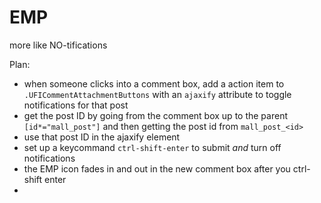 # EMP
more like NO-tifications

Plan:
- when someone clicks into a comment box, add a action item to
`.UFICommentAttachmentButtons` with an `ajaxify` attribute to toggle notifications for that post
- get the post ID by going from the comment box up to the parent
`[id*="mall_post"]` and then getting the post id from `mall_post_<id>`
- use that post ID in the ajaxify element
- set up a keycommand `ctrl-shift-enter` to submit _and_ turn off notifications
- the EMP icon fades in and out in the new comment box after you ctrl-shift enter
- 
